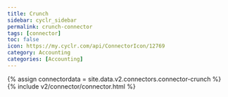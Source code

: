 ```yaml
---
title: Crunch
sidebar: cyclr_sidebar
permalink: crunch-connector
tags: [connector]
toc: false
icon: https://my.cyclr.com/api/ConnectorIcon/12769
category: Accounting
categories: [Accounting]
---
```

{% assign connectordata = site.data.v2.connectors.connector-crunch %}
{% include v2/connector/connector.html %}	